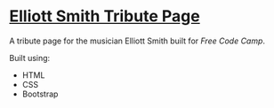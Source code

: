 # [Elliott Smith Tribute Page](https://leoreeves.github.io/projects/elliott-smith-tribute-page/)

A tribute page for the musician Elliott Smith built for _Free Code Camp_.

Built using:

- HTML
- CSS
- Bootstrap
